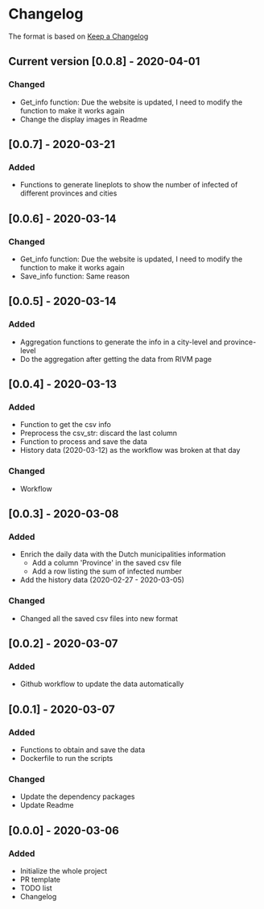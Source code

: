 # Changelog

The format is based on [Keep a Changelog](https://keepachangelog.com/en/1.0.0/)

## Current version [0.0.8] - 2020-04-01

### Changed

- Get_info function: Due the website is updated, I need to modify the function to make it works again
- Change the display images in Readme

## [0.0.7] - 2020-03-21

### Added

 - Functions to generate lineplots to show the number of infected of different provinces and cities

## [0.0.6] - 2020-03-14

### Changed

- Get_info function: Due the website is updated, I need to modify the function to make it works again
- Save_info function: Same reason

## [0.0.5] - 2020-03-14

### Added

- Aggregation functions to generate the info in a city-level and province-level
- Do the aggregation after getting the data from RIVM page

## [0.0.4] - 2020-03-13

### Added

- Function to get the csv info
- Preprocess the csv_str: discard the last column
- Function to process and save the data
- History data (2020-03-12) as the workflow was broken at that day

### Changed

- Workflow

## [0.0.3] - 2020-03-08

### Added

- Enrich the daily data with the Dutch municipalities information
  - Add a column 'Province' in the saved csv file
  - Add a row listing the sum of infected number
- Add the history data (2020-02-27 - 2020-03-05)

### Changed

- Changed all the saved csv files into new format

## [0.0.2] - 2020-03-07

### Added

- Github workflow to update the data automatically

## [0.0.1] - 2020-03-07

### Added

- Functions to obtain and save the data
- Dockerfile to run the scripts

### Changed

- Update the dependency packages
- Update Readme

## [0.0.0] - 2020-03-06

### Added

- Initialize the whole project
- PR template
- TODO list
- Changelog
